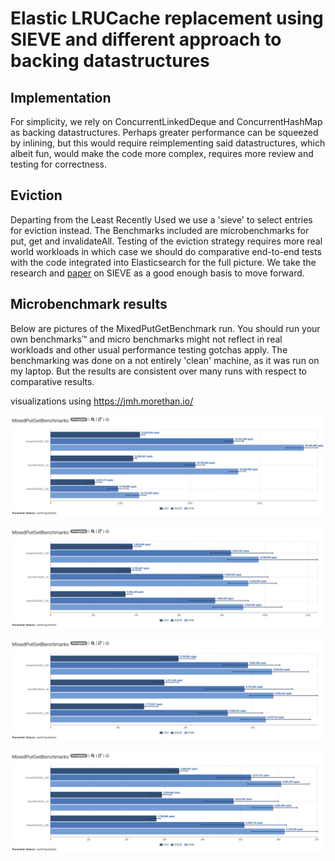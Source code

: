 # Elastic LRUCache replacement using SIEVE and different approach to backing datastructures

## Implementation

For simplicity, we rely on ConcurrentLinkedDeque and ConcurrentHashMap as backing datastructures. Perhaps greater
performance can be squeezed by inlining, but this would require reimplementing said datastructures, which albeit fun,
would make the code more complex, requires more review and testing for correctness.

## Eviction

Departing from the Least Recently Used we use a 'sieve' to select entries for eviction instead.
The Benchmarks included are microbenchmarks for put, get and invalidateAll. Testing of the eviction
strategy requires more real world workloads in which case we should do comparative end-to-end tests
with the code integrated into Elasticsearch for the full picture. We take the research and
[paper](https://junchengyang.com/publication/nsdi24-SIEVE.pdf) on SIEVE as a good enough basis to move
forward.

## Microbenchmark results

Below are pictures of the MixedPutGetBenchmark run. You should run your own benchmarks:tm: and micro benchmarks might
not reflect in real workloads and other usual performance testing gotchas apply. The benchmarking was done on a not
entirely 'clean' machine, as it was run on my laptop. But the results are consistent over many runs with respect to
comparative results.

visualizations using https://jmh.morethan.io/

![Screenshot mixed bench with 1 thread](bench-thread1.png)

![Screenshot mixed bench with 2 thread](bench-thread2.png)

![Screenshot mixed bench with 4 thread](bench-thread4.png)

![Screenshot mixed bench with 8 thread](bench-thread8.png)
